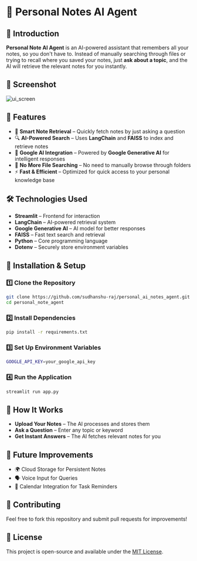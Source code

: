 # 📒 Personal Notes AI Agent  

## 🚀 Introduction  
**Personal Note AI Agent** is an AI-powered assistant that remembers all your notes, so you don't have to. Instead of manually searching through files or trying to recall where you saved your notes, just **ask about a topic**, and the AI will retrieve the relevant notes for you instantly.  

## 📸 Screenshot
![ui_screen](https://github.com/user-attachments/assets/ef8ee11e-ba56-49f0-896d-e7ea4cb6a760)


## 🎯 Features  
- 📝 **Smart Note Retrieval** – Quickly fetch notes by just asking a question  
- 🔍 **AI-Powered Search** – Uses **LangChain** and **FAISS** to index and retrieve notes  
- 🤖 **Google AI Integration** – Powered by **Google Generative AI** for intelligent responses  
- 📂 **No More File Searching** – No need to manually browse through folders  
- ⚡ **Fast & Efficient** – Optimized for quick access to your personal knowledge base  

## 🛠️ Technologies Used  
- **Streamlit** – Frontend for interaction  
- **LangChain** – AI-powered retrieval system  
- **Google Generative AI** – AI model for better responses  
- **FAISS** – Fast text search and retrieval  
- **Python** – Core programming language  
- **Dotenv** – Securely store environment variables  

## 🚀 Installation & Setup  
### 1️⃣ Clone the Repository  
```bash
git clone https://github.com/sudhanshu-raj/personal_ai_notes_agent.git
cd personal_note_agent
```
### 2️⃣ Install Dependencies
```bash
pip install -r requirements.txt
```
### 3️⃣ Set Up Environment Variables
```bash
GOOGLE_API_KEY=your_google_api_key
```
### 4️⃣ Run the Application
```bash
streamlit run app.py
```
## 📌 How It Works
- **Upload Your Notes** – The AI processes and stores them
- **Ask a Question** – Enter any topic or keyword
- **Get Instant Answers** – The AI fetches relevant notes for you

## 📢 Future Improvements
- 🌍 Cloud Storage for Persistent Notes
- 🗣️ Voice Input for Queries
- 📅 Calendar Integration for Task Reminders

## 🤝 Contributing
Feel free to fork this repository and submit pull requests for improvements!

## 📝 License  
This project is open-source and available under the [MIT License](LICENSE).


